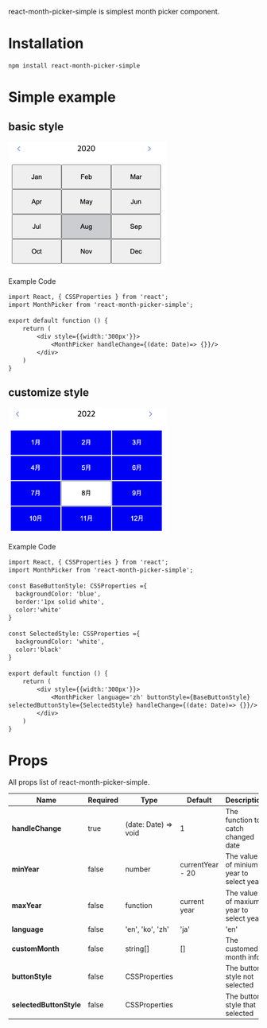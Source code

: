 
react-month-picker-simple is simplest month picker component.

# Installation

```shell
npm install react-month-picker-simple
```


# Simple example
## basic style
<img width="319" alt="basicStyle" src="https://github.com/ey920911/react-month-picker-simple/blob/main/docs/image/defaultStyle.png">
<!-- <img width="319" alt="default" src="https://github.com/ey920911/react-month-picker-simple/assets/7992888/4d2b5ee6-4a9a-4942-a11e-2a548c2f10e6"> -->


Example Code
```
import React, { CSSProperties } from 'react';
import MonthPicker from 'react-month-picker-simple';

export default function () {
    return (
        <div style={{width:'300px'}}>
            <MonthPicker handleChange={(date: Date)=> {}}/>
        </div>
    )   
}

```

## customize style
<img width="319" alt="customizeStyled" src="https://github.com/ey920911/react-month-picker-simple/blob/main/docs/image/customizeStyled.png">
<!-- <img width="313" alt="customizeStyled" src="https://github.com/ey920911/react-month-picker-simple/assets/7992888/8ed12787-22da-46ca-83d7-5319cdb491c5"> -->

Example Code
```
import React, { CSSProperties } from 'react';
import MonthPicker from 'react-month-picker-simple';

const BaseButtonStyle: CSSProperties ={
  backgroundColor: 'blue',
  border:'1px solid white',
  color:'white'
}

const SelectedStyle: CSSProperties ={
  backgroundColor: 'white',
  color:'black'
}

export default function () {
    return (
        <div style={{width:'300px'}}>
            <MonthPicker language='zh' buttonStyle={BaseButtonStyle} selectedButtonStyle={SelectedStyle} handleChange={(date: Date)=> {}}/>
        </div>
    )   
}

```

# Props

All props list of react-month-picker-simple.


| Name             | Required       | Type                                             | Default                       | Description                                                                                                     |
| ---------------- | --------------- | ------------------------------------------------ | ----------------------------- | --------------------------------------------------------------------------------------------------------------- |
| **handleChange**     |true    | (date: Date) => void                                           | 1                             | The function to catch changed date               |
| **minYear**       |false | number                                           | currentYear - 20                          | The value of minium year to select year                                          |
| **maxYear**    |false | function                                         | current year                      | The value of maxium year to select year |
| **language**        |false  | 'en', 'ko', 'zh' | 'ja'                                           | 'en'                             | The language info  |
| **customMonth**         |false | string[]                                           | []                           | The customed month info |
| **buttonStyle**            |false | CSSProperties |                            | The button style not selected
| **selectedButtonStyle**      |false  | CSSProperties                                           |            | The button style that selected
